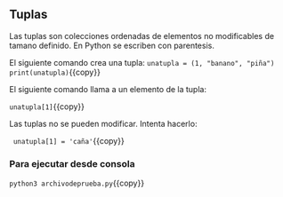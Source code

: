## Tuplas

Las tuplas son colecciones ordenadas de elementos no modificables de tamano definido. En Python se escriben con parentesis.

El siguiente comando crea una tupla:
`
unatupla = (1, "banano", "piña")
print(unatupla)
`{{copy}}

El siguiente comando llama a un elemento de la tupla:

`
unatupla[1]
`{{copy}}

Las tuplas no se pueden modificar. Intenta hacerlo: 

`
unatupla[1] = 'caña'`{{copy}}

### Para ejecutar desde consola
`python3 archivodeprueba.py`{{copy}}
